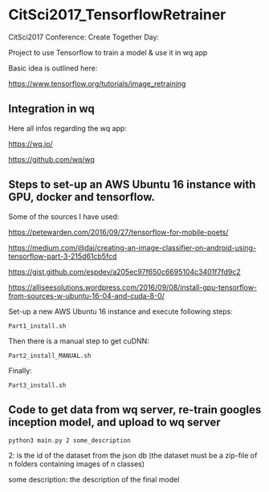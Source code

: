 # CitSci2017_TensorflowRetrainer
CitSci2017 Conference: Create Together Day:

Project to use Tensorflow to train a model &amp; use it in wq app

Basic idea is outlined here:

https://www.tensorflow.org/tutorials/image_retraining

## Integration in wq

Here all infos regarding the wq app:

https://wq.io/

https://github.com/wq/wq


## Steps to set-up an AWS Ubuntu 16 instance with GPU, docker and tensorflow.

Some of the sources I have used:

https://petewarden.com/2016/09/27/tensorflow-for-mobile-poets/ 

https://medium.com/@daj/creating-an-image-classifier-on-android-using-tensorflow-part-3-215d61cb5fcd

https://gist.github.com/espdev/a205ec97f650c6695104c3401f7fd9c2

https://alliseesolutions.wordpress.com/2016/09/08/install-gpu-tensorflow-from-sources-w-ubuntu-16-04-and-cuda-8-0/

Set-up a new AWS Ubuntu 16 instance and execute following steps:

```
Part1_install.sh
```

Then there is a manual step to get cuDNN:
```
Part2_install_MANUAL.sh
```

Finally:
```
Part3_install.sh
```

## Code to get data from wq server, re-train googles inception model, and upload to wq server

```
python3 main.py 2 some_description
```

2: is the id of the dataset from the json db (the dataset must be a zip-file of n folders containing images of n classes)

some description: the description of the final model


